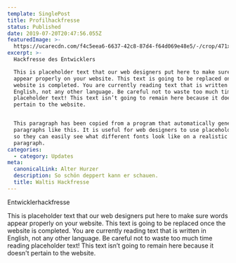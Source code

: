 ```yaml
---
template: SinglePost
title: Profilhackfresse
status: Published
date: 2019-07-20T20:47:56.055Z
featuredImage: >-
  https://ucarecdn.com/f4c5eea6-6637-42c8-87d4-f64d069e48e5/-/crop/471x488/98,101/-/preview/
excerpt: >-
  Hackfresse des Entwicklers

  This is placeholder text that our web designers put here to make sure words
  appear properly on your website. This text is going to be replaced once the
  website is completed. You are currently reading text that is written in
  English, not any other language. Be careful not to waste too much time reading
  placeholder text! This text isn’t going to remain here because it doesn't
  pertain to the website.


  This paragraph has been copied from a program that automatically generates
  paragraphs like this. It is useful for web designers to use placeholder text
  so they can easily see what different fonts look like on a realistic
  paragraph.
categories:
  - category: Updates
meta:
  canonicalLink: Alter Hurzer
  description: So schön deppert kann er schauen.
  title: Waltis Hackfresse
---
```

Entwicklerhackfresse

This is placeholder text that our web designers put here to make sure words appear properly on your website. This text is going to be replaced once the website is completed. You are currently reading text that is written in English, not any other language. Be careful not to waste too much time reading placeholder text! This text isn’t going to remain here because it doesn't pertain to the website.
